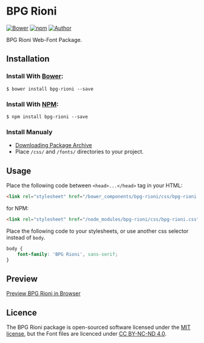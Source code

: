 # BPG Rioni

[![Bower](https://img.shields.io/bower/v/bpg-rioni.svg)](http://bower.io/search/?q=bpg-rioni)
[![npm](https://img.shields.io/npm/v/bpg-rioni.svg)](https://www.npmjs.com/package/bpg-rioni)
[![Author](https://img.shields.io/badge/Font_Author-Besarion_Gugushvili-blue.svg)](https://github.com/web-fonts/bpg-rioni)

BPG Rioni Web-Font Package.

## Installation

### Install With [Bower](http://bower.io):

```
$ bower install bpg-rioni --save
```

### Install With [NPM](https://www.npmjs.com):

```
$ npm install bpg-rioni --save
```

### Install Manualy

* [Downloading Package Archive](https://github.com/web-fonts/bpg-rioni/archive/master.zip)
* Place `/css/` and `/fonts/` directories to your project.

## Usage

Place the following code between `<head>...</head>` tag in your HTML:

```html
<link rel="stylesheet" href="/bower_components/bpg-rioni/css/bpg-rioni.css">
```

for NPM:

```html
<link rel="stylesheet" href="/node_modules/bpg-rioni/css/bpg-rioni.css">
```

Place the following code to your stylesheets, or use another css selector instead of `body`.

```css
body {
    font-family: 'BPG Rioni', sans-serif;
}
```

## Preview

[Preview BPG Rioni in Browser](http://web-fonts.ge/bpg-rioni)

## Licence

The BPG Rioni package is open-sourced software licensed under the [MIT license](http://opensource.org/licenses/MIT), but the Font files are licenced under [CC BY-NC-ND 4.0](http://creativecommons.org/licenses/by-nc-nd/4.0/).